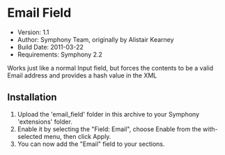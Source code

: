 # Email Field

* Version: 1.1
* Author: Symphony Team, originally by Alistair Kearney
* Build Date: 2011-03-22
* Requirements: Symphony 2.2

Works just like a normal Input field, but forces the contents to be a valid Email address and provides a hash value in the XML

## Installation

1. Upload the 'email_field' folder in this archive to your Symphony 'extensions' folder.
2. Enable it by selecting the "Field: Email", choose Enable from the with-selected menu, then click Apply.
3. You can now add the "Email" field to your sections.